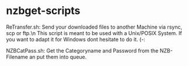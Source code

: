 # nzbget-scripts

ReTransfer.sh: Send your downloaded files to another Machine via rsync, scp or ftp.\n
This script is meant to be used with a Unix/POSIX System. If you want to adapt it for Windows dont hesitate to do it. (-:


NZBCatPass.sh: Get the Categoryname and Password from the NZB-Filename an put them into queue.
